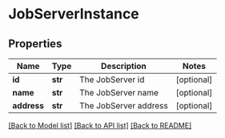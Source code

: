 # JobServerInstance

## Properties
Name | Type | Description | Notes
------------ | ------------- | ------------- | -------------
**id** | **str** | The JobServer id | [optional] 
**name** | **str** | The JobServer name | [optional] 
**address** | **str** | The JobServer address | [optional] 

[[Back to Model list]](../README.md#documentation-for-models) [[Back to API list]](../README.md#documentation-for-api-endpoints) [[Back to README]](../README.md)

